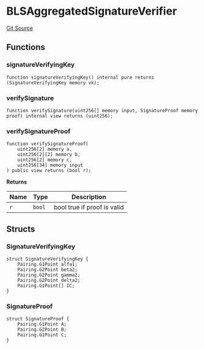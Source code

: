 # BLSAggregatedSignatureVerifier
[Git Source](https://github.com/LimeChain/crc-protocol/blob/0433ea433f562c1a7a34816f3e2c7926f9fa24dd/src/lightclient/BLSAggregatedSignatureVerifier.sol)


## Functions
### signatureVerifyingKey


```solidity
function signatureVerifyingKey() internal pure returns (SignatureVerifyingKey memory vk);
```

### verifySignature


```solidity
function verifySignature(uint256[] memory input, SignatureProof memory proof) internal view returns (uint256);
```

### verifySignatureProof


```solidity
function verifySignatureProof(
    uint256[2] memory a,
    uint256[2][2] memory b,
    uint256[2] memory c,
    uint256[34] memory input
) public view returns (bool r);
```
**Returns**

|Name|Type|Description|
|----|----|-----------|
|`r`|`bool`| bool true if proof is valid|


## Structs
### SignatureVerifyingKey

```solidity
struct SignatureVerifyingKey {
    Pairing.G1Point alfa1;
    Pairing.G2Point beta2;
    Pairing.G2Point gamma2;
    Pairing.G2Point delta2;
    Pairing.G1Point[] IC;
}
```

### SignatureProof

```solidity
struct SignatureProof {
    Pairing.G1Point A;
    Pairing.G2Point B;
    Pairing.G1Point C;
}
```

